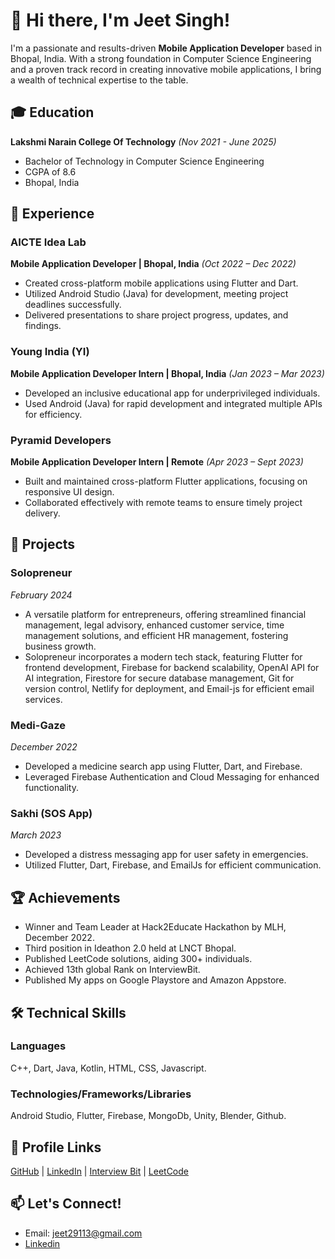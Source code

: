 # 👋 Hi there, I'm Jeet Singh!

I'm a passionate and results-driven **Mobile Application Developer** based in Bhopal, India. With a strong foundation in Computer Science Engineering and a proven track record in creating innovative mobile applications, I bring a wealth of technical expertise to the table.

## 🎓 Education

**Lakshmi Narain College Of Technology**
*(Nov 2021 - June 2025)*
- Bachelor of Technology in Computer Science Engineering
- CGPA of 8.6
- Bhopal, India

## 💼 Experience

### AICTE Idea Lab
**Mobile Application Developer | Bhopal, India** *(Oct 2022 – Dec 2022)*
- Created cross-platform mobile applications using Flutter and Dart.
- Utilized Android Studio (Java) for development, meeting project deadlines successfully.
- Delivered presentations to share project progress, updates, and findings.

### Young India (YI)
**Mobile Application Developer Intern | Bhopal, India** *(Jan 2023 – Mar 2023)*
- Developed an inclusive educational app for underprivileged individuals.
- Used Android (Java) for rapid development and integrated multiple APIs for efficiency.

### Pyramid Developers
**Mobile Application Developer Intern | Remote** *(Apr 2023 – Sept 2023)*
- Built and maintained cross-platform Flutter applications, focusing on responsive UI design.
- Collaborated effectively with remote teams to ensure timely project delivery.

## 🚀 Projects

### Solopreneur
*February 2024*
- A versatile platform for entrepreneurs, offering streamlined financial management, legal advisory, enhanced customer service, time management solutions, and efficient HR management, fostering business growth.
- Solopreneur incorporates a modern tech stack, featuring Flutter for frontend development, Firebase for backend scalability, OpenAI API for AI integration, Firestore for secure database management, Git for version control, Netlify for deployment, and Email-js for efficient email services.
  
### Medi-Gaze
*December 2022*
- Developed a medicine search app using Flutter, Dart, and Firebase.
- Leveraged Firebase Authentication and Cloud Messaging for enhanced functionality.

### Sakhi (SOS App)
*March 2023*
- Developed a distress messaging app for user safety in emergencies.
- Utilized Flutter, Dart, Firebase, and EmailJs for efficient communication.
  
## 🏆 Achievements

- Winner and Team Leader at Hack2Educate Hackathon by MLH, December 2022.
- Third position in Ideathon 2.0 held at LNCT Bhopal.
- Published LeetCode solutions, aiding 300+ individuals.
- Achieved 13th global Rank on InterviewBit.
- Published My apps on Google Playstore and Amazon Appstore.

## 🛠️ Technical Skills

### Languages
C++, Dart, Java, Kotlin, HTML, CSS, Javascript.

### Technologies/Frameworks/Libraries
Android Studio, Flutter, Firebase, MongoDb, Unity, Blender, Github.

## 🔗 Profile Links

[GitHub](https://github.com/mrevoke) | [LinkedIn](https://www.linkedin.com/in/jeetsingh29) | [Interview Bit](https://www.interviewbit.com/profile/mrevoke) | [LeetCode](https://leetcode.com/jeet29113/)

## 📫 Let's Connect!

- Email: jeet29113@gmail.com
- [Linkedin](https://linkedin.com/in/JeetSingh29)

<!---
jeetsingh29/jeetsingh29 is a ✨ professional ✨ repository because its `README.md` (this file) reflects my experience and skills in mobile application development.
--->
